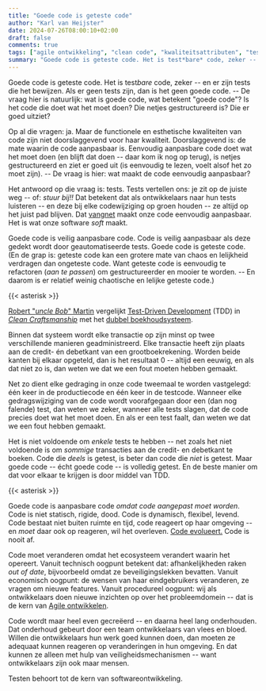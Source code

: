 ```yaml
---
title: "Goede code is geteste code"
author: "Karl van Heijster"
date: 2024-07-26T08:00:10+02:00
draft: false
comments: true
tags: ["agile ontwikkeling", "clean code", "kwaliteitsattributen", "test-driven development", "testen"]
summary: "Goede code is geteste code. Het is test*bare* code, zeker -- en er zijn tests die het bewijzen. Als er geen tests zijn, dan is het geen goede code. -- De vraag hier is natuurlijk: wat is goede code, wat betekent \"goede code\"? Is het code die doet wat het moet doen? Die netjes gestructureerd is? Die er goed uitziet?"
---
```


Goede code is geteste code. Het is test*bare* code, zeker -- en er zijn tests die het bewijzen. Als er geen tests zijn, dan is het geen goede code. -- De vraag hier is natuurlijk: wat is goede code, wat betekent "goede code"? Is het code die doet wat het moet doen? Die netjes gestructureerd is? Die er goed uitziet? 


Op al die vragen: ja. Maar de functionele en esthetische kwaliteiten van code zijn niet doorslaggevend voor haar kwaliteit. Doorslaggevend is: de mate waarin de code aanpasbaar is. Eenvoudig aanpasbare code doet wat het moet doen (en blijft dat doen -- daar kom ik nog op terug), is netjes gestructureerd en ziet er goed uit (is eenvoudig te lezen, voelt alsof het zo moet zijn). -- De vraag is hier: wat maakt de code eenvoudig aanpasbaar?


Het antwoord op die vraag is: tests. Tests vertellen ons: je zit op de juiste weg -- of: *stuur bij!!* Dat betekent dat als ontwikkelaars naar hun tests luisteren -- en deze bij elke codewijziging op groen houden -- ze altijd op het juist pad blijven. Dat [vangnet](/blog/22/09/tests-als-vangnet/ "'Tests als vangnet'") maakt onze code eenvoudig aanpasbaar. Het is wat onze software *soft* maakt.


Goede code is veilig aanpasbare code. Code is veilig aanpasbaar als deze gedekt wordt door geautomatiseerde tests. Goede code is geteste code. (En de grap is: geteste code kan een grotere mate van chaos en lelijkheid verdragen dan ongeteste code. Want geteste code is eenvoudig te refactoren (*aan te passen*) om gestructureerder en mooier te worden. -- En daarom is er relatief weinig chaotische en lelijke geteste code.)


{{< asterisk >}}


[Robert "*uncle Bob*" Martin](https://en.wikipedia.org/wiki/Robert_C._Martin) vergelijkt [Test-Driven Development](/tags/test-driven-development/ "Blogs met de tag 'test-driven development'") (TDD) in [*Clean Craftsmanship*](https://www.pearson.com/en-us/subject-catalog/p/clean-craftsmanship-disciplines-standards-and-ethics/P200000009529/9780136915713) met het [dubbel boekhoudsysteem](https://nl.wikipedia.org/wiki/Dubbel_boekhouden "'Dubbel boekhouden', Wikipedia"). 


Binnen dat systeem wordt elke transactie op zijn minst op twee verschillende manieren geadministreerd. Elke transactie heeft zijn plaats aan de credit- én debetkant van een grootboekrekening. Worden beide kanten bij elkaar opgeteld, dan is het resultaat 0 -- altijd een eeuwig, en als dat niet zo is, dan weten we dat we een fout moeten hebben gemaakt. 


Net zo dient elke gedraging in onze code tweemaal te worden vastgelegd: één keer in de productiecode en één keer in de testcode. Wanneer elke gedragswijziging van de code wordt voorafgegaan door een (dan nog falende) test, dan weten we zeker, wanneer alle tests slagen, dat de code precies doet wat het moet doen. En als er een test faalt, dan weten we dat we een fout hebben gemaakt.


Het is niet voldoende om *enkele* tests te hebben -- net zoals het niet voldoende is om *sommige* transacties aan de credit- en debetkant te boeken. Code die *deels* is getest, is beter dan code die *niet* is getest. Maar goede code -- écht goede code -- is volledig getest. En de beste manier om dat voor elkaar te krijgen is door middel van TDD.


{{< asterisk >}}


Goede code is aanpasbare code *omdat code aangepast moet worden*. Code is niet statisch, rigide, dood. Code is dynamisch, flexibel, levend. Code bestaat niet buiten ruimte en tijd, code reageert op haar omgeving -- en *moet* daar ook op reageren, wil het overleven. [Code evolueert.](/blog/23/10/evolutionair-programmeren/ "'Evolutionair programmeren'") Code is nooit af.


Code moet veranderen omdat het ecosysteem verandert waarin het opereert. Vanuit technisch oogpunt betekent dat: afhankelijkheden raken *out of date*, bijvoorbeeld omdat ze beveiligingslekken bevatten. Vanuit economisch oogpunt: de wensen van haar eindgebruikers veranderen, ze vragen om nieuwe features. Vanuit procedureel oogpunt: wij als ontwikkelaars doen nieuwe inzichten op over het probleemdomein -- dat is de kern van [Agile ontwikkelen](/tags/agile-ontwikkeling/ "Blogs met de tag 'agile ontwikkeling'"). 


Code wordt maar heel even gecreëerd -- en daarna heel lang onderhouden. Dat onderhoud gebeurt door een team ontwikkelaars van vlees en bloed. Willen die ontwikkelaars hun werk goed kunnen doen, dan moeten ze adequaat kunnen reageren op veranderingen in hun omgeving. En dat kunnen ze alleen met hulp van veiligheidsmechanismen -- want ontwikkelaars zijn ook maar mensen.


Testen behoort tot de kern van softwareontwikkeling.
